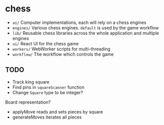 # chess

- `ai/` Computer implementations, each will rely on a chess engines
- `engines/` Various chess engines. `default` is used by the game workflow
- `lib/` Reusable chess libraries across the whole application and multiple engines
- `ui/` React UI for the chess game
- `workers/` WebWorker scripts for multi-threading
- `workflow/` The workflow which controls the game

## TODO

- Track king square
- Find pins in `squareScanner` function
- Change `Square` type to be integer?



Board representation?

- applyMove reads and sets pieces by square
- generateMoves iterates all pieces
